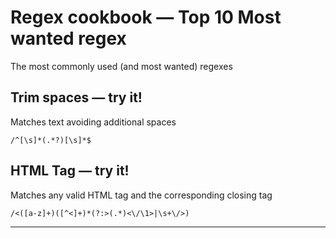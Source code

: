 # Regex cookbook — Top 10 Most wanted regex

The most commonly used (and most wanted) regexes

## Trim spaces — try it!

Matches text avoiding additional spaces

```
/^[\s]*(.*?)[\s]*$
```

## HTML Tag — try it!

Matches any valid HTML tag and the corresponding closing tag

```
/<([a-z]+)([^<]+)*(?:>(.*)<\/\1>|\s+\/>)
```
---
[source]:https://medium.com/factory-mind/regex-cookbook-most-wanted-regex-aa721558c3c1